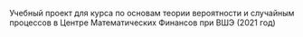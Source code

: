 Учебный проект для курса по основам теории вероятности и случайным процессов в Центре Математических Финансов при ВШЭ (2021 год)
